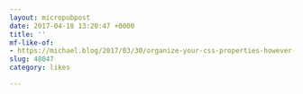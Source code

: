 ```yaml
---
layout: micropubpost
date: 2017-04-18 13:20:47 +0000
title: ''
mf-like-of:
- https://michael.blog/2017/03/30/organize-your-css-properties-however-you-dang-like/
slug: 48047
category: likes

---
```

